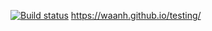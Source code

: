 [![Build status](https://ci.appveyor.com/api/projects/status/bufxovden1hjeaa2?svg=true)](https://ci.appveyor.com/project/waanh/testing)
https://waanh.github.io/testing/
